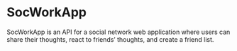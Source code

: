 # SocWorkApp
SocWorkApp is an API for a social network web application where users can share their thoughts, react to friends’ thoughts, and create a friend list.

